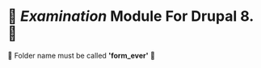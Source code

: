 # 👹 <em><strong>Examination</strong></em> Module For Drupal 8. 👹

🛑 Folder name must be called <strong>'form_ever'</strong> 🛑
